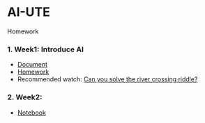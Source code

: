 # AI-UTE
Homework
### 1. Week1: Introduce AI
- [Document](./Notebooks/Week1/AI_week_1.pdf)
- [Homework](./Notebooks/Week1/homework.md)
- Recommended watch: [Can you solve the river crossing riddle?](https://www.youtube.com/watch?v=ADR7dUoVh_c&ab_channel=TED-Ed)
### 2. Week2: 
- [Notebook](./Notebooks/Week2/AI_W3_17_02_23.ipynb)
